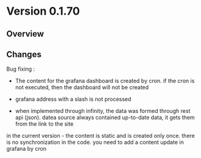 # Version 0.1.70


## Overview

## Changes

Bug fixing :

- The content for the grafana dashboard is created by cron. if the cron is not executed, then the dashboard will not be created

- grafana address with a slash is not processed

- when implemented through infinity, the data was formed through rest api (json). datea source always contained up-to-date data, it gets them from the link to the site

in the current version - the content is static and is created only once. there is no synchronization in the code. you need to add a content update in grafana by cron